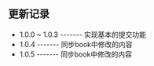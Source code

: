 更新记录
-----------

* 1.0.0 ~ 1.0.3   -------   实现基本的提交功能
* 1.0.4           -------   同步book中修改的内容
* 1.0.5           -------   同步book中修改的内容
